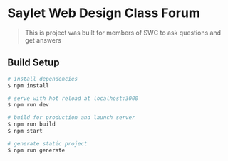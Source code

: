 # Saylet Web Design Class Forum



> This is project was built for members of SWC to ask questions and get answers

## Build Setup

``` bash
# install dependencies
$ npm install

# serve with hot reload at localhost:3000
$ npm run dev

# build for production and launch server
$ npm run build
$ npm start

# generate static project
$ npm run generate
```

